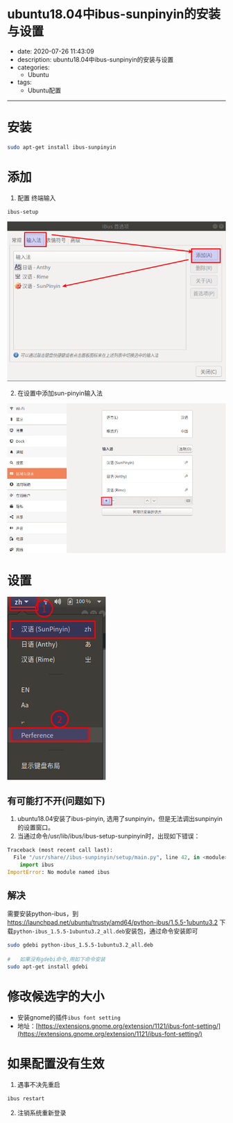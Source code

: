 #   ubuntu18.04中ibus-sunpinyin的安装与设置
+ date: 2020-07-26 11:43:09
+ description: ubuntu18.04中ibus-sunpinyin的安装与设置
+ categories:
  - Ubuntu
+ tags:
  - Ubuntu配置
---
#   安装
```bash
sudo apt-get install ibus-sunpinyin
```

#   添加
1.  配置
终端输入
```bash
ibus-setup
```

![](../images/2020/07/20200726002.png)


2.  在设置中添加sun-pinyin输入法

![](../images/2020/07/20200726001.png)


#   设置

![](../images/2020/07/20200726004.png)


##  有可能打不开(问题如下)
1.  ubuntu18.04安装了ibus-pinyin, 选用了sunpinyin，但是无法调出sunpinyin的设置窗口。
2.  当通过命令/usr/lib/ibus/ibus-setup-sunpinyin时，出现如下错误：

```python
Traceback (most recent call last):
  File "/usr/share//ibus-sunpinyin/setup/main.py", line 42, in <module>
    import ibus
ImportError: No module named ibus
```

##  解决
需要安装python-ibus，到 https://launchpad.net/ubuntu/trusty/amd64/python-ibus/1.5.5-1ubuntu3.2 下载`python-ibus_1.5.5-1ubuntu3.2_all.deb`安装包，通过命令安装即可
```bash
sudo gdebi python-ibus_1.5.5-1ubuntu3.2_all.deb

#   如果没有gdebi命令,用如下命令安装
sudo apt-get install gdebi
```

#   修改候选字的大小
+   安装gnome的插件`ibus font setting`
+   地址：[https://extensions.gnome.org/extension/1121/ibus-font-setting/](https://extensions.gnome.org/extension/1121/ibus-font-setting/)

#   如果配置没有生效
1.  遇事不决先重启
```bash
ibus restart
```
2.  注销系统重新登录

